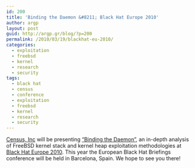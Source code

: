 ```yaml
---
id: 200
title: 'Binding the Daemon &#8211; Black Hat Europe 2010'
author: argp
layout: post
guid: http://argp.gr/blog/?p=200
permalink: /2010/03/19/blackhat-eu-2010/
categories:
  - exploitation
  - freebsd
  - kernel
  - research
  - security
tags:
  - black hat
  - census
  - conference
  - exploitation
  - freebsd
  - kernel
  - research
  - security
---
```

[Census, Inc][1] will be presenting [&#8220;Binding the Daemon&#8221;][2], an in-depth analysis of FreeBSD kernel stack and kernel heap exploitation methodologies at [Black Hat Europe 2010][3]. This year the European Black Hat Briefings conference will be held in Barcelona, Spain. We hope to see you there!

 [1]: http://census-labs.com/
 [2]: http://www.blackhat.com/html/bh-eu-10/bh-eu-10-briefings.html#Argyroudis
 [3]: http://www.blackhat.com/html/bh-eu-10/bh-eu-10-home.html